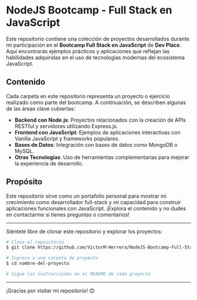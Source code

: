 # NodeJS Bootcamp - Full Stack en JavaScript

Este repositorio contiene una colección de proyectos desarrollados durante mi participación en el **Bootcamp Full Stack en JavaScript** de **Dev Place**. Aquí encontrarás ejemplos prácticos y aplicaciones que reflejan las habilidades adquiridas en el uso de tecnologías modernas del ecosistema JavaScript.

## Contenido

Cada carpeta en este repositorio representa un proyecto o ejercicio realizado como parte del bootcamp. A continuación, se describen algunas de las áreas clave cubiertas:

- **Backend con Node.js**: Proyectos relacionados con la creación de APIs RESTful y servidores utilizando Express.js.
- **Frontend con JavaScript**: Ejemplos de aplicaciones interactivas con Vanilla JavaScript y frameworks populares.
- **Bases de Datos**: Integración con bases de datos como MongoDB o MySQL.
- **Otras Tecnologías**: Uso de herramientas complementarias para mejorar la experiencia de desarrollo.

## Propósito

Este repositorio sirve como un portafolio personal para mostrar mi crecimiento como desarrollador full-stack y mi capacidad para construir aplicaciones funcionales con JavaScript. ¡Explora el contenido y no dudes en contactarme si tienes preguntas o comentarios!

---

Siéntete libre de clonar este repositorio y explorar los proyectos:

```bash
# Clona el repositorio
$ git clone https://github.com/VictorM-Herrera/NodeJS-Bootcamp-Full-Stack-en-Javascript-dev-place.git

# Ingresa a una carpeta de proyecto
$ cd nombre-del-proyecto

# Sigue las instrucciones en el README de cada proyecto
```

---

¡Gracias por visitar mi repositorio! 😊
